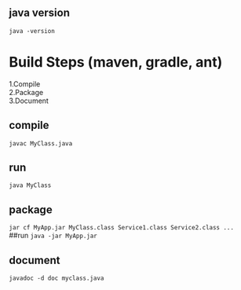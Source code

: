 ## java version
`java -version`
# Build Steps (maven, gradle, ant)   
1.Compile  
2.Package   
3.Document
## compile
`javac MyClass.java`
## run
`java MyClass`
## package
`jar cf MyApp.jar MyClass.class Service1.class Service2.class ...`  
##run
`java -jar MyApp.jar`
## document
`javadoc -d doc myclass.java`